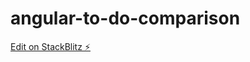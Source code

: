 # angular-to-do-comparison

[Edit on StackBlitz ⚡️](https://stackblitz.com/edit/angular-to-do-comparison)